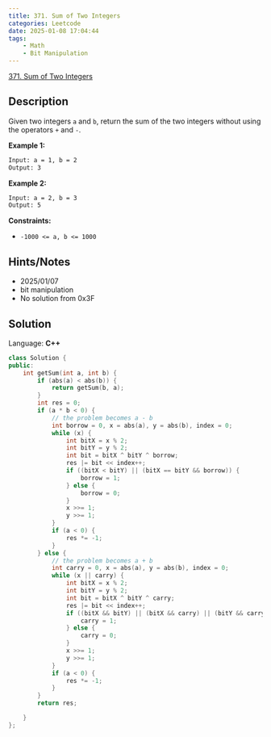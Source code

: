 ```yaml
---
title: 371. Sum of Two Integers
categories: Leetcode
date: 2025-01-08 17:04:44
tags:
    - Math
    - Bit Manipulation
---
```


[371. Sum of Two Integers](https://leetcode.com/problems/sum-of-two-integers/description/?envType=problem-list-v2&envId=plakya4j)

## Description

Given two integers `a` and `b`, return the sum of the two integers without using the operators `+` and `-`.

**Example 1:**

```bash
Input: a = 1, b = 2
Output: 3
```

**Example 2:**

```bash
Input: a = 2, b = 3
Output: 5
```

**Constraints:**

- `-1000 <= a, b <= 1000`

## Hints/Notes

- 2025/01/07
- bit manipulation
- No solution from 0x3F

## Solution

Language: **C++**

```C++
class Solution {
public:
    int getSum(int a, int b) {
        if (abs(a) < abs(b)) {
            return getSum(b, a);
        }
        int res = 0;
        if (a * b < 0) {
            // the problem becomes a - b
            int borrow = 0, x = abs(a), y = abs(b), index = 0;
            while (x) {
                int bitX = x % 2;
                int bitY = y % 2;
                int bit = bitX ^ bitY ^ borrow;
                res |= bit << index++;
                if ((bitX < bitY) || (bitX == bitY && borrow)) {
                    borrow = 1;
                } else {
                    borrow = 0;
                }
                x >>= 1;
                y >>= 1;
            }
            if (a < 0) {
                res *= -1;
            }
        } else {
            // the problem becomes a + b
            int carry = 0, x = abs(a), y = abs(b), index = 0;
            while (x || carry) {
                int bitX = x % 2;
                int bitY = y % 2;
                int bit = bitX ^ bitY ^ carry;
                res |= bit << index++;
                if ((bitX && bitY) || (bitX && carry) || (bitY && carry)) {
                    carry = 1;
                } else {
                    carry = 0;
                }
                x >>= 1;
                y >>= 1;
            }
            if (a < 0) {
                res *= -1;
            }
        }
        return res;

    }
};
```
